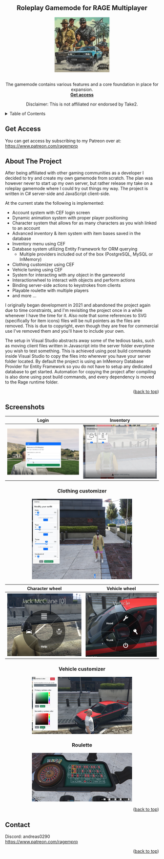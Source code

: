 <a name="readme-top"></a>

<div align="center">
  <h2 align="center">Roleplay Gamemode for RAGE Multiplayer</h2>
  <img src="images/logo.jpg" width="180" height="180" align="center">
  <br>
  <br>
  <p align="center">
    The gamemode contains various features and a core foundation in place for expansion. 
    <br />
    <a href="https://www.patreon.com/ragemprp"><strong>Get access</strong></a>
    <br />
    <p>Disclaimer: This is not affiliated nor endorsed by Take2.</p>
  </p>
</div>

<!-- TABLE OF CONTENTS -->
<details>
  <summary>Table of Contents</summary>
  <ol>
      <li><a href="#get-access">Get Access</a></li>
    <li><a href="#about-the-project">About The Project</a></li>
    <li><a href="#screenshots">Screenshots</a></li>
    <li><a href="#contact">Contact</a></li>
  </ol>
</details>

## Get Access
You can get access by subscribing to my Patreon over at:
<br>
https://www.patreon.com/ragemprp

<!-- ABOUT THE PROJECT -->
## About The Project

After being affiliated with other gaming communities as a developer I decided to try and create my own gamemode from scratch. The plan was however never to start up my own server, but rather release my take on a roleplay gamemode where I could try out things my way. The project is written in C# server-side and JavaScript client-side. 

At the current state the following is implemented:
* Account system with CEF login screen
* Dynamic animation system with proper player positioning
* Character system that allows for as many characters as you wish linked to an account
* Advanced inventory & item system with item bases saved in the database
* Inventory menu using CEF
* Database system utilizing Entity Framework for ORM querying
  * Multiple providers included out of the box (PostgreSQL, MySQL or InMemory)
* Clothing customizer using CEF
* Vehicle tuning using CEF
* System for interacting with any object in the gameworld
* Interactionwheel to interact with objects and perform actions
* Binding server-side actions to keystrokes from clients
* Playable roulette with multiple players
* and more ...

I originally began development in 2021 and abandoned the project again due to time constraints, and I'm revisiting the project once in a while whenever I have the time for it. Also note that some references to SVG (specifically for item icons) files will be null pointers as the files are removed. This is due to copyright, even though they are free for commercial use I've removed them and you'll have to include your own. 

The setup in Visual Studio abstracts away some of the tedious tasks, such as moving client files written in Javascript into the server folder everytime you wish to test something. This is achieved using post build commands inside Visual Studio to copy the files into wherever you have your server folder located. By default the project is using an InMemory Database Provider for Entity Framework so you do not have to setup any dedicated database to get started. Automation for copying the project after compiling is also done using post build commands, and every dependency is moved to the Rage runtime folder. 

<p align="right">(<a href="#readme-top">back to top</a>)</p>

<!-- SCREENSHOTS -->
## Screenshots

Login             |  Inventory
:-------------------------:|:-------------------------:
![](/images/login.png)  |  ![](/images/inventory.png)


<div align="center"><h3>Clothing customizer</h3><img src="images/clothesmenu.png" width="65%"/></div>

Character wheel             |  Vehicle wheel
:-------------------------:|:-------------------------:
![](/images/interactionmenu.png)  |  ![](/images/vehiclemenu.png)

<div align="center"><h3>Vehicle customizer</h3><img src="images/carmodmenu.png" width="65%"/></div>

<div align="center"><h3>Roulette</h3><img src="images/roulette.png" width="65%"/></div>

<p align="right">(<a href="#readme-top">back to top</a>)</p>

<!-- CONTACT -->
## Contact

Discord: andreas0290
<br>
https://www.patreon.com/ragemprp

<p align="right">(<a href="#readme-top">back to top</a>)</p>
